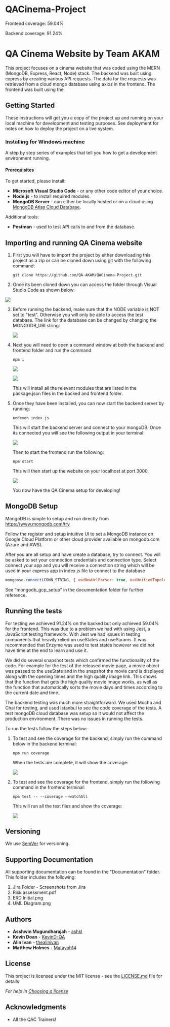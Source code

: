 # QACinema-Project

Frontend coverage: 59.04%

Backend coverage: 91.24%

# QA Cinema Website by Team AKAM

This project focuses on a cinema website that was coded using the MERN (MongoDB, Express, React, Node) stack. The backend was built using express by creating various API requests. The data for the requests was retrieved from a cloud mongo database using axios in the frontend. The frontend was built using the 

## Getting Started

These instructions will get you a copy of the project up and running on your local machine for development and testing purposes. See deployment for notes on how to deploy the project on a live system.

### Installing for Windows machine

A step by step series of examples that tell you how to get a development environment  running.

#### Prerequisites

To get started, please install:

- **Microsoft Visual Studio Code** - or any other code editor of your choice.
- **Node.js** - to install required modules.
- **MongoDB Server** - can either be locally hosted or on a cloud using [MongoDB Atlas Cloud Database](https://www.mongodb.com/try).

Additional tools:

- **Postman** - used to test API calls to and from the database.

## Importing and running QA Cinema website

1. First you will have to import the project by either downloading this project as a zip or can be cloned down using git with the following command:

   ```
   git clone https://github.com/QA-AKAM/QACinema-Project.git
   ```

2. Once its been cloned down you can access the folder through Visual Studio Code as shown below:

![](https://i.imgur.com/u3bMPbS.png)

3. Before running the backend, make sure that the NODE variable is NOT set to "test". Otherwise you will only be able to access the test database. The link for the database can be changed by changing the MONGODB_URI string:

   ![](https://i.imgur.com/P83NzVL.png)

4. Next you will need to open a command window at both the backend and frontend folder and run the command 

   ```
   npm i
   ```

   ![](https://i.imgur.com/2g5Q1z1.png)

   ![](https://i.imgur.com/GfN0KNL.png)

   This will install all the relevant modules that are listed in the package.json files in the backed and frontend folder.

5. Once they have been installed, you can now start the backend server by running: 

   ```
   nodemon index.js
   ```

   This will start the backend server and connect to your mongoDB. Once its connected you will see the following output in your terminal:

   ![](https://i.imgur.com/oTIw32M.png)

   Then to start the frontend run the following:

   ```
   npm start
   ```

   This will then start up the website on your localhost at port 3000.

   ![](https://i.imgur.com/IKw90yy.jpg)

   

   You now have the QA Cinema setup for developing!

## MongoDB Setup

MongoDB is simple to setup and run directly from https://www.mongodb.com/try

Follow the register and setup intuitive UI to set a MongoDB instance on Google Cloud Platform or other cloud provider available on mongodb.com (Azure and AWS).

After you are all setup and have create a database, try to connect. You will be asked to set your connection credentials and connection type. Select connect your app and you will receive a connection string which will be used in your express app in index.js file to connect to the database

```javascript
mongoose.connect(CONN_STRING, { useNewUrlParser: true, useUnifiedTopology: true }) 
```

See “mongodb_gcp_setup”  in  the documentation folder for further reference.

## Running the tests

For testing we achieved 91.24% on the backed but only achieved 59.04% for the frontend. This was due to a problem we had with using Jest, a JavaScript testing framework. With Jest we had issues in testing components that heavily relied on useStates and useParams. It was recommended that Enzyme was used to test states however we did not have time at the end to learn and use it. 

We did do several snapshot tests which confirmed the functionality of the code. For example for the test of the released movie page, a movie object was passed to the useState and in the snapshot the movie card is displayed along with the opening times and the high quality image link. This shows that the function that gets the high quality movie image works, as well as the function that automatically sorts the movie days and times according to the current date and time. 

The backend testing was much more straightforward. We used Mocha and Chai for testing, and used Istanbul to see the code coverage of the tests. A test mongoDB cloud database was setup so it would not affect the production environment. There was no issues in running the tests.

To run the tests follow the steps below:

1. To test and see the coverage for the backend, simply run the command below in the backend terminal:

   ```
   npm run coverage
   ```

   When the tests are complete, it will show the coverage:

   ![](https://i.imgur.com/VAyw6to.png)

2. To test and see the coverage for the frontend, simply run the following command in the frontend terminal:

   ```
   npm test -- --coverage --watchAll
   ```

   This will run all the test files and show the coverage:

   ![](https://i.imgur.com/SQsq49z.png)

## Versioning

We use [SemVer](http://semver.org/) for versioning.

## Supporting Documentation

All supporting documentation can be found in the "Documentation" folder. This folder includes the following:

1. Jira Folder - Screenshots from Jira
3. Risk assessment.pdf
4. ERD Initial.png
4. UML Diagram.png

## Authors

* **Asshwin Mugundharajah** - [ashkl](https://github.com/ashkl)
* **Kevin Doan** - [KevinD-QA](https://github.com/KevinD-QA)
* **Alin Ivan** - [thealinivan](https://github.com/thealinivan)
* **Matthew Holmes** - [Matayoh14](https://github.com/Matayoh14)

## License

This project is licensed under the MIT license - see the [LICENSE.md](LICENSE.md) file for details 

*For help in [Choosing a license](https://choosealicense.com/)*

## Acknowledgments

* All the QAC Trainers!